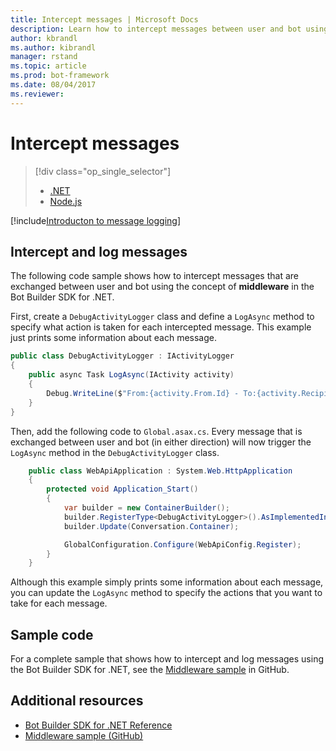 ```yaml
---
title: Intercept messages | Microsoft Docs
description: Learn how to intercept messages between user and bot using the Bot Builder SDK for .NET.
author: kbrandl
ms.author: kibrandl
manager: rstand
ms.topic: article
ms.prod: bot-framework
ms.date: 08/04/2017
ms.reviewer:
---
```

# Intercept messages
> [!div class="op_single_selector"]
> - [.NET](../dotnet/bot-builder-dotnet-middleware.md)
> - [Node.js](../nodejs/bot-builder-nodejs-intercept-messages.md)

[!include[Introducton to message logging](../includes/snippet-message-logging-intro.md)]

## Intercept and log messages

The following code sample shows how to intercept messages that are exchanged between user and bot 
using the concept of **middleware** in the Bot Builder SDK for .NET. 

First, create a `DebugActivityLogger` class and define a `LogAsync` method to specify what action is taken for each intercepted message. This example just prints some information about each message.

```cs
public class DebugActivityLogger : IActivityLogger
{
    public async Task LogAsync(IActivity activity)
    {
        Debug.WriteLine($"From:{activity.From.Id} - To:{activity.Recipient.Id} - Message:{activity.AsMessageActivity()?.Text}");
    }
}
```

Then, add the following code to `Global.asax.cs`.  Every message that is exchanged between user and bot (in either direction) will now trigger the `LogAsync` method in the `DebugActivityLogger` class. 

```cs
	public class WebApiApplication : System.Web.HttpApplication
	{
        protected void Application_Start()
        {
            var builder = new ContainerBuilder();
            builder.RegisterType<DebugActivityLogger>().AsImplementedInterfaces().InstancePerDependency();
            builder.Update(Conversation.Container);

            GlobalConfiguration.Configure(WebApiConfig.Register);
        }
    }
```

Although this example simply prints some information about each message, you can update the `LogAsync` method to specify the actions that you want to take for each message. 

## Sample code 

For a complete sample that shows how to intercept and log messages using the Bot Builder SDK for .NET, see the <a href="https://github.com/Microsoft/BotBuilder-Samples/tree/master/CSharp/core-Middleware" target="_blank">Middleware sample</a> in GitHub. 

## Additional resources

- <a href="https://docs.microsoft.com/en-us/dotnet/api/?view=botbuilder-3.8" target="_blank">Bot Builder SDK for .NET Reference</a>
- <a href="https://github.com/Microsoft/BotBuilder-Samples/tree/master/CSharp/core-Middleware" target="_blank">Middleware sample (GitHub)</a>
